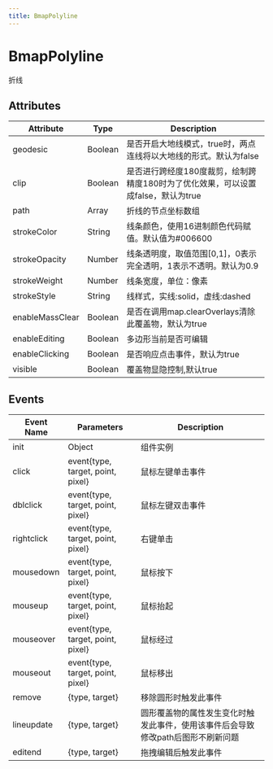 ```yaml
---
title: BmapPolyline
---
```

# BmapPolyline

折线

## Attributes

Attribute | Type | Description
---|---|---|
geodesic | Boolean | 是否开启大地线模式，true时，两点连线将以大地线的形式。默认为false
clip | Boolean | 是否进行跨经度180度裁剪，绘制跨精度180时为了优化效果，可以设置成false，默认为true
path | Array | 折线的节点坐标数组
strokeColor | String | 线条颜色，使用16进制颜色代码赋值。默认值为#006600
strokeOpacity | Number | 线条透明度，取值范围[0,1]，0表示完全透明，1表示不透明。默认为0.9
strokeWeight | Number | 线条宽度，单位：像素
strokeStyle | String | 线样式，实线:solid，虚线:dashed
enableMassClear | Boolean | 是否在调用map.clearOverlays清除此覆盖物，默认为true
enableEditing | Boolean | 多边形当前是否可编辑
enableClicking | Boolean | 是否响应点击事件，默认为true
visible | Boolean | 覆盖物显隐控制,默认true

## Events

Event Name | Parameters | Description
---|---|---|
init | Object | 组件实例
click | event{type, target, point, pixel} | 鼠标左键单击事件
dblclick | event{type, target, point, pixel} | 鼠标左键双击事件
rightclick | event{type, target, point, pixel} | 右键单击
mousedown | event{type, target, point, pixel} | 鼠标按下
mouseup | event{type, target, point, pixel} | 鼠标抬起
mouseover | event{type, target, point, pixel} | 鼠标经过
mouseout | event{type, target, point, pixel} | 鼠标移出
remove | {type, target} | 移除圆形时触发此事件
lineupdate | {type, target}	| 圆形覆盖物的属性发生变化时触发此事件，使用该事件后会导致修改path后图形不刷新问题
editend | {type, target} | 拖拽编辑后触发此事件

